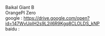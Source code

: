 
Baikal Giant B<BR>
OrangePI Zero<BR>
google : https://drive.google.com/open?id=147WvUpIH2s9L2iI6R9Kgq8CLOLDS_kNP<BR>
baidu : 
  
